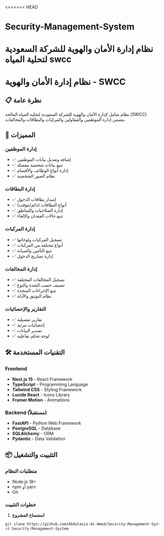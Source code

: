<<<<<<< HEAD
# Security-Management-System
نظام إدارة الأمان والهوية للشركة السعودية لتحلية المياه  swcc
=======
# نظام إدارة الأمان والهوية - SWCC

## 📋 نظرة عامة

نظام شامل لإدارة الأمان والهوية للشركة السعودية لتحلية المياه المالحة (SWCC) يتضمن إدارة الموظفين والمقاولين والمركبات والبطاقات والمخالفات.

## 🚀 المميزات

### إدارة الموظفين
- ✅ إضافة وتعديل بيانات الموظفين
- ✅ تتبع بيانات شخصية مفصلة
- ✅ إدارة أنواع الوظائف والأقسام
- ✅ نظام الصور الشخصية

### إدارة البطاقات
- ✅ إصدار بطاقات الدخول
- ✅ أنواع البطاقات (دائم/مؤقت)
- ✅ إدارة الصلاحيات والمناطق
- ✅ تتبع حالات الفقدان والإلغاء

### إدارة المركبات
- ✅ تسجيل المركبات ولوحاتها
- ✅ أنواع مختلفة من المركبات
- ✅ تتبع التأمين والصيانة
- ✅ إدارة تصاريح الدخول

### إدارة المخالفات
- ✅ تسجيل المخالفات المختلفة
- ✅ تصنيف حسب الشدة والنوع
- ✅ تتبع الإجراءات المتخذة
- ✅ نظام التوثيق والأدلة

### التقارير والإحصائيات
- ✅ تقارير تفصيلية
- ✅ إحصائيات مرئية
- ✅ تصدير البيانات
- ✅ لوحة تحكم تفاعلية

## 🛠️ التقنيات المستخدمة

### Frontend
- **Next.js 15** - React Framework
- **TypeScript** - Programming Language
- **Tailwind CSS** - Styling Framework
- **Lucide React** - Icons Library
- **Framer Motion** - Animations

### Backend (مستقبلاً)
- **FastAPI** - Python Web Framework
- **PostgreSQL** - Database
- **SQLAlchemy** - ORM
- **Pydantic** - Data Validation

## 📦 التثبيت والتشغيل

### متطلبات النظام
- Node.js 18+ 
- npm أو yarn
- Git

### خطوات التثبيت

1. **استنساخ المشروع**
```bash
git clone https://github.com/Abdulaziz-Al-Hmed/Security-Management-System.git
cd Security-Management-System
